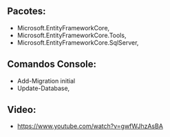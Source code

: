 ## Pacotes:

- Microsoft.EntityFrameworkCore,
- Microsoft.EntityFrameworkCore.Tools,
- Microsoft.EntityFrameworkCore.SqlServer,

## Comandos Console:

- Add-Migration initial
- Update-Database,

## Video:

- https://www.youtube.com/watch?v=gwfWJhzAsBA
